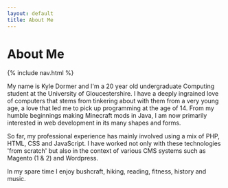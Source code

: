 ```yaml
---
layout: default
title: About Me
---
```


# About Me

{% include nav.html %}

My name is Kyle Dormer and I'm a 20 year old undergraduate Computing student at the University of Gloucestershire. I have a deeply ingrained love of computers that stems from tinkering about with them from a very young age, a love that led me to pick up programming at the age of 14. From my humble beginnings making Minecraft mods in Java, I am now primarily interested in web development in its many shapes and forms.

So far, my professional experience has mainly involved using a mix of PHP, HTML, CSS and JavaScript. I have worked not only with these technologies 'from scratch' but also in the context of various CMS systems such as Magento (1 & 2) and Wordpress.

In my spare time I enjoy bushcraft, hiking, reading, fitness, history and music.
